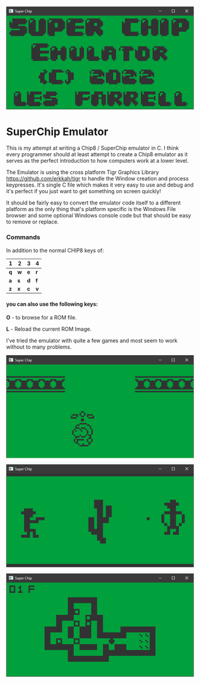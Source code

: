 ![/images/splash2.png](/images/splash.png)

# SuperChip Emulator

This is my attempt at writing a Chip8 / SuperChip emulator in C.
I think every programmer should at least attempt to create a Chip8 emulator as it serves as the perfect introduction to how computers work at a lower level.

The Emulator is using the cross platform Tigr Graphics Library https://github.com/erkkah/tigr to handle the Window creation and process keypresses. It's single C file which makes it very easy to use and debug and it's perfect if you just want to get something on screen quickly!

It should be fairly easy to convert the emulator code itself to a different platform as the only thing that's platform specific is the Windows File browser and some optional Windows console code but that should be easy to remove or replace.

### Commands
In addition to the normal CHIP8 keys of:


| **1** | **2** | **3** | **4** |
|----|----|----|----|
| **q** | **w** | **e** | **r** |
| **a** | **s** | **d** | **f** |
| **z** | **x** | **c** | **v** |

#### you can also use the following keys:

**O** - to browse for a ROM file.

**L** - Reload the current ROM Image.



I've tried the emulator with quite a few games and most seem to work without to many problems.

![/images/sweetcoptor.png](/images/sweetcoptor.png)

![/images/outlaws.png](/images/outlaws.png)

![/images/sokoban.png](/images/sokoban.png)

